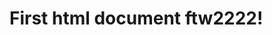 

<!DOCTYPE html>

<h1>First html document ftw2222!</h1>

<!-- Add a svg area, empty -->
<svg id="dataviz_area" height=200 width=450></svg>

<!-- Load d3.js -->
<script src="https://d3js.org/d3.v4.js"></script>

<script>
var svg = d3.select("#dataviz_area")
svg.append("circle")
  .attr("cx", 2).attr("cy", 2).attr("r", 40).style("fill", "blue");
svg.append("circle")
  .attr("cx", 140).attr("cy", 70).attr("r", 40).style("fill", "red");
svg.append("circle")
  .attr("cx", 300).attr("cy", 100).attr("r", 40).style("fill", "green");
</script>

<div id="observablehq-c3a2835b"></div>
<script type="module">
import {Runtime, Inspector} from "https://cdn.jsdelivr.net/npm/@observablehq/runtime@4/dist/runtime.js";
import define from "https://api.observablehq.com/@laurademing/cognition-with-age.js?v=3";
const inspect = Inspector.into("#observablehq-c3a2835b");
(new Runtime).module(define, name => name === "chart" ? inspect() : undefined);
</script>
